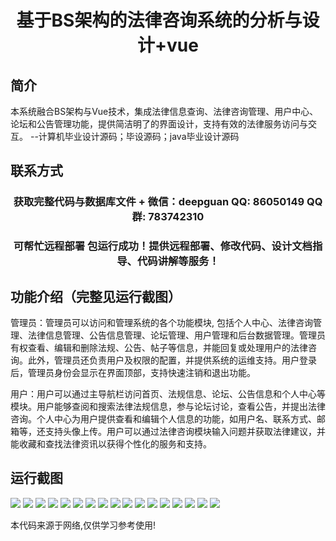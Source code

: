 <p><h1 align="center">基于BS架构的法律咨询系统的分析与设计+vue</h1></p>

## 简介
本系统融合BS架构与Vue技术，集成法律信息查询、法律咨询管理、用户中心、论坛和公告管理功能，提供简洁明了的界面设计，支持有效的法律服务访问与交互。    --计算机毕业设计源码；毕设源码；java毕业设计源码


## 联系方式
<p><h3 align="center">获取完整代码与数据库文件 + 微信：deepguan QQ: 86050149 QQ群: 783742310</h3></p>
<p><h3 align="center">可帮忙远程部署 包运行成功！提供远程部署、修改代码、设计文档指导、代码讲解等服务！</h3></p>

## 功能介绍（完整见运行截图）
管理员：管理员可以访问和管理系统的各个功能模块, 包括个人中心、法律咨询管理、法律信息管理、公告信息管理、论坛管理、用户管理和后台数据管理。管理员有权查看、编辑和删除法规、公告、帖子等信息，并能回复或处理用户的法律咨询。此外，管理员还负责用户及权限的配置，并提供系统的运维支持。用户登录后，管理员身份会显示在界面顶部，支持快速注销和退出功能。

用户：用户可以通过主导航栏访问首页、法规信息、论坛、公告信息和个人中心等模块。用户能够查阅和搜索法律法规信息，参与论坛讨论，查看公告，并提出法律咨询。个人中心为用户提供查看和编辑个人信息的功能，如用户名、联系方式、邮箱等，还支持头像上传。用户可以通过法律咨询模块输入问题并获取法律建议，并能收藏和查找法律资讯以获得个性化的服务和支持。


## 运行截图
![](img/001.jpg)
![](img/002.jpg)
![](img/003.jpg)
![](img/004.jpg)
![](img/005.jpg)
![](img/006.jpg)
![](img/007.jpg)
![](img/008.jpg)
![](img/009.jpg)
![](img/010.jpg)
![](img/011.jpg)
![](img/012.jpg)
![](img/013.jpg)
![](img/014.jpg)
![](img/015.jpg)
![](img/016.jpg)
![](img/017.jpg)

<p>本代码来源于网络,仅供学习参考使用!</p>
